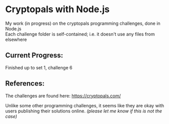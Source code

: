 # Cryptopals with Node.js
My work (in progress) on the cryptopals programming challenges, done in Node.js  
Each challenge folder is self-contained; i.e. it doesn't use any files from elsewhere

## Current Progress:
Finished up to set 1, challenge 6

## References:
The challenges are found here: https://cryptopals.com/

Unlike some other programming challenges, it seems like they are okay with users publishing their solutions online.
*(please let me know if this is not the case)*
